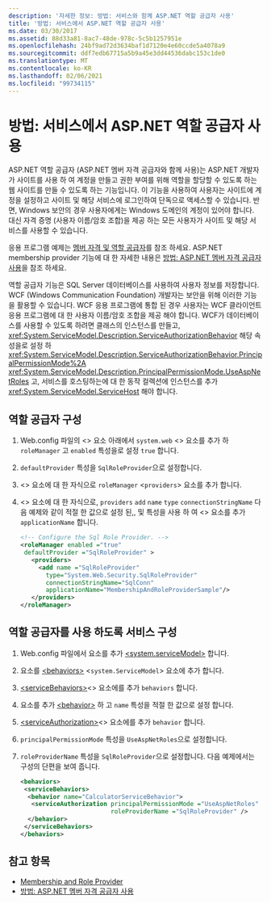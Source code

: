 ```yaml
---
description: '자세한 정보: 방법: 서비스와 함께 ASP.NET 역할 공급자 사용'
title: '방법: 서비스에서 ASP.NET 역할 공급자 사용'
ms.date: 03/30/2017
ms.assetid: 88d33a81-8ac7-48de-978c-5c5b1257951e
ms.openlocfilehash: 24bf9ad72d3634baf1d7120e4e60ccde5a4078a9
ms.sourcegitcommit: ddf7edb67715a5b9a45e3dd44536dabc153c1de0
ms.translationtype: MT
ms.contentlocale: ko-KR
ms.lasthandoff: 02/06/2021
ms.locfileid: "99734115"
---
```

# <a name="how-to-use-the-aspnet-role-provider-with-a-service"></a>방법: 서비스에서 ASP.NET 역할 공급자 사용

ASP.NET 역할 공급자 (ASP.NET 멤버 자격 공급자와 함께 사용)는 ASP.NET 개발자가 사이트를 사용 하 여 계정을 만들고 권한 부여를 위해 역할을 할당할 수 있도록 하는 웹 사이트를 만들 수 있도록 하는 기능입니다. 이 기능을 사용하여 사용자는 사이트에 계정을 설정하고 사이트 및 해당 서비스에 로그인하여 단독으로 액세스할 수 있습니다. 반면, Windows 보안의 경우 사용자에게는 Windows 도메인의 계정이 있어야 합니다. 대신 자격 증명 (사용자 이름/암호 조합)을 제공 하는 모든 사용자가 사이트 및 해당 서비스를 사용할 수 있습니다.  
  
응용 프로그램 예제는 [멤버 자격 및 역할 공급자](../samples/membership-and-role-provider.md)를 참조 하세요. ASP.NET membership provider 기능에 대 한 자세한 내용은 [방법: ASP.NET 멤버 자격 공급자 사용](how-to-use-the-aspnet-membership-provider.md)을 참조 하세요.  
  
역할 공급자 기능은 SQL Server 데이터베이스를 사용하여 사용자 정보를 저장합니다. WCF (Windows Communication Foundation) 개발자는 보안을 위해 이러한 기능을 활용할 수 있습니다. WCF 응용 프로그램에 통합 된 경우 사용자는 WCF 클라이언트 응용 프로그램에 대 한 사용자 이름/암호 조합을 제공 해야 합니다. WCF가 데이터베이스를 사용할 수 있도록 하려면 클래스의 인스턴스를 만들고, <xref:System.ServiceModel.Description.ServiceAuthorizationBehavior> 해당 속성을로 설정 하 <xref:System.ServiceModel.Description.ServiceAuthorizationBehavior.PrincipalPermissionMode%2A> <xref:System.ServiceModel.Description.PrincipalPermissionMode.UseAspNetRoles> 고, 서비스를 호스팅하는에 대 한 동작 컬렉션에 인스턴스를 추가 <xref:System.ServiceModel.ServiceHost> 해야 합니다.  
  
## <a name="configure-the-role-provider"></a>역할 공급자 구성  
  
1. Web.config 파일의 <> 요소 아래에서 `system.web` <> 요소를 추가 하 `roleManager` 고 `enabled` 특성을로 설정 `true` 합니다.  
  
2. `defaultProvider` 특성을 `SqlRoleProvider`으로 설정합니다.  
  
3. <> 요소에 대 한 자식으로 `roleManager` <`providers`> 요소를 추가 합니다.  
  
4. <> 요소에 대 한 자식으로, `providers` `add` `name` `type` `connectionStringName` 다음 예제와 같이 적절 한 값으로 설정 된,, 및 특성을 사용 하 여 <> 요소를 추가 `applicationName` 합니다.  
  
    ```xml  
    <!-- Configure the Sql Role Provider. -->  
    <roleManager enabled ="true"
     defaultProvider ="SqlRoleProvider" >  
       <providers>  
         <add name ="SqlRoleProvider"
           type="System.Web.Security.SqlRoleProvider"
           connectionStringName="SqlConn"
           applicationName="MembershipAndRoleProviderSample"/>  
       </providers>  
    </roleManager>  
    ```  
  
## <a name="configure-the-service-to-use-the-role-provider"></a>역할 공급자를 사용 하도록 서비스 구성  
  
1. Web.config 파일에서 요소를 추가 [\<system.serviceModel>](../../configure-apps/file-schema/wcf/system-servicemodel.md) 합니다.  
  
2. 요소를 [\<behaviors>](../../configure-apps/file-schema/wcf/behaviors.md) <`system.ServiceModel`> 요소에 추가 합니다.  
  
3. [\<serviceBehaviors>](../../configure-apps/file-schema/wcf/servicebehaviors.md)<> 요소에를 추가 `behaviors` 합니다.  
  
4. 요소를 추가 [\<behavior>](../../configure-apps/file-schema/wcf/behavior-of-endpointbehaviors.md) 하 고 `name` 특성을 적절 한 값으로 설정 합니다.  
  
5. [\<serviceAuthorization>](../../configure-apps/file-schema/wcf/serviceauthorization-element.md)<> 요소에를 추가 `behavior` 합니다.  
  
6. `principalPermissionMode` 특성을 `UseAspNetRoles`으로 설정합니다.  
  
7. `roleProviderName` 특성을 `SqlRoleProvider`으로 설정합니다. 다음 예제에서는 구성의 단편을 보여 줍니다.  
  
    ```xml  
    <behaviors>  
     <serviceBehaviors>  
      <behavior name="CalculatorServiceBehavior">  
       <serviceAuthorization principalPermissionMode ="UseAspNetRoles"  
                             roleProviderName ="SqlRoleProvider" />  
      </behavior>  
     </serviceBehaviors>  
    </behaviors>  
    ```  
  
## <a name="see-also"></a>참고 항목

- [Membership and Role Provider](../samples/membership-and-role-provider.md)
- [방법: ASP.NET 멤버 자격 공급자 사용](how-to-use-the-aspnet-membership-provider.md)
